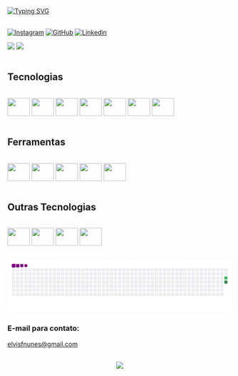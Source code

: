 
[![Typing SVG](https://readme-typing-svg.herokuapp.com/?color=00bfbf&size=35&center=true&vCenter=true&width=1000&lines=Olá,+Meu+nome+é+Elvis+Nunes!;Welcome!+:%29)](https://git.io/typing-svg) </br>
</br>

[![Instagram](https://img.shields.io/badge/Instagram-E4405F?style=for-the-badge&logo=instagram&logoColor=white)](https://www.instagram.com/elvis.dev)
[![GitHub](https://img.shields.io/badge/GitHub-100000?style=for-the-badge&logo=github&logoColor=white)](https://github.com/ElvisNunes13)
[![Linkedin](https://img.shields.io/badge/LinkedIn-0077B5?style=for-the-badge&logo=linkedin&logoColor=white)](https://www.linkedin.com/in/elvis-felipe-nunes-machado-52707922b/)
 <div>
    <img height="180em" src="https://github-readme-stats.vercel.app/api?username=ElvisNunes13&show_icons=true&theme=dark">
    <img height="180em" src="https://github-readme-stats.vercel.app/api/top-langs/?username=ElvisNunes13&theme=dark">
</div><br/>

## Tecnologias

<div style="display: inline_block"></br>
    <img align="center" height="40" width="50" alt"html5" src="https://cdn.jsdelivr.net/gh/devicons/devicon/icons/html5/html5-original.svg"/>
    <img align="center" height="40" width="50" alt"css3" src="https://cdn.jsdelivr.net/gh/devicons/devicon/icons/css3/css3-original.svg"/>
    <img align="center" height="40" width="50" alt"javascript" src="https://cdn.jsdelivr.net/gh/devicons/devicon/icons/javascript/javascript-original.svg"/>
    <img align="center" height="40" width="50" alt"typescript" src="https://cdn.jsdelivr.net/gh/devicons/devicon/icons/typescript/typescript-original.svg"/>
    <img align="center" height="40" width="50" alt"nodejs" src="https://cdn.jsdelivr.net/gh/devicons/devicon/icons/nodejs/nodejs-original.svg"/>
    <img align="center" height="40" width="50" alt"reactjs" src="https://cdn.jsdelivr.net/gh/devicons/devicon/icons/react/react-original.svg"/>
    <img align="center" height="40" width="50" alt"golang" src="https://cdn.jsdelivr.net/gh/devicons/devicon/icons/go/go-original.svg"/>

</div></br>

## Ferramentas
<div style="display: inline_block"></br>
    <img align="center" height="40" width="50" alt"vscode" src="https://cdn.jsdelivr.net/gh/devicons/devicon/icons/vscode/vscode-original.svg"/>
    <img align="center" height="40" width="50" alt"git" src="https://cdn.jsdelivr.net/gh/devicons/devicon/icons/git/git-original.svg"/>
    <img align="center" height="40" width="50" alt"github" src="https://cdn.jsdelivr.net/gh/devicons/devicon/icons/github/github-original.svg"/>
    <img align="center" height="40" width="50" alt"linux" src="https://cdn.jsdelivr.net/gh/devicons/devicon/icons/linux/linux-original.svg"/>
    <img align="center" height="40" width="50" alt"gitlab" src="https://cdn.jsdelivr.net/gh/devicons/devicon/icons/gitlab/gitlab-original.svg"/>
</div></br>

## Outras Tecnologias
<div style="display: inline_block"></br>
    <img align="center" height="40" width="50" alt"bootstrap" src="https://cdn.jsdelivr.net/gh/devicons/devicon/icons/bootstrap/bootstrap-plain.svg"/>
    <img align="center" height="40" width="50" alt"express" src="https://cdn.jsdelivr.net/gh/devicons/devicon/icons/express/express-original.svg"/>
    <img align="center" height="40" width="50" alt"next" src="https://cdn.jsdelivr.net/gh/devicons/devicon/icons/nextjs/nextjs-original-wordmark.svg"/>
    <img align="center" height="40" width="50" alt"sql" src="https://cdn.jsdelivr.net/gh/devicons/devicon/icons/mysql/mysql-original-wordmark.svg"/>
</div></br>

![snake gif](https://github.com/ElvisNunes13/ElvisNunes13/blob/output/github-contribution-grid-snake.gif)

### E-mail para contato: 
elvisfnunes@gmail.com
<br/>
<br/>

<p align="center">
   <img src="https://profile-counter.glitch.me/ElvisNunes13/count.svg" />
</p></br>
